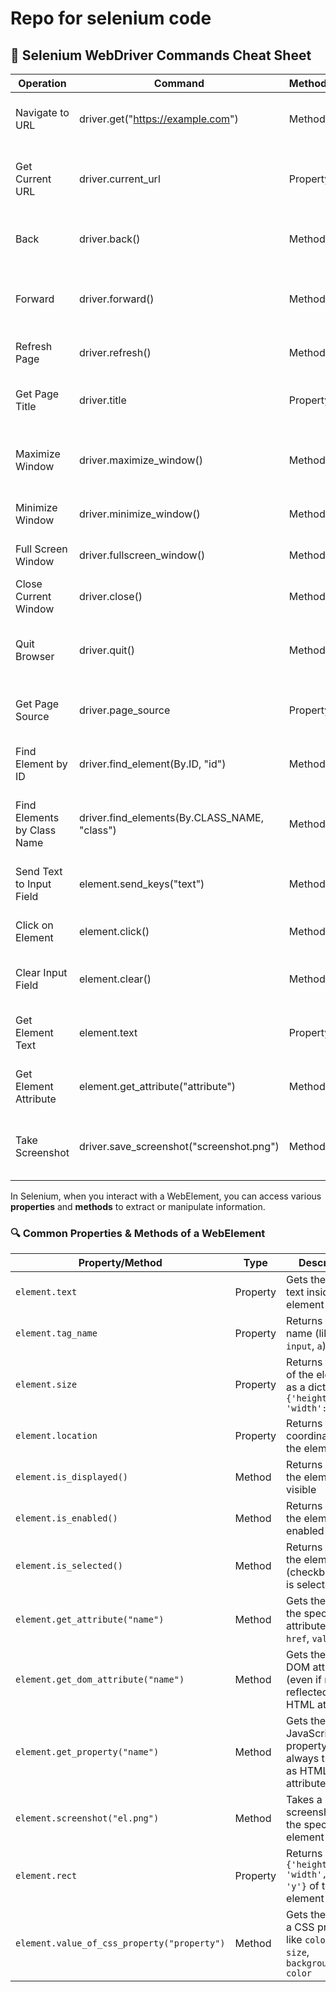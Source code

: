 # Repo for selenium code

## 📘 Selenium WebDriver Commands Cheat Sheet
| **Operation**                        | **Command**                           | **Method/Property** | **Description**                                                                 |
|-------------------------------------|----------------------------------------|----------------------|---------------------------------------------------------------------------------|
| Navigate to URL                     | driver.get("https://example.com")      | Method               | Opens the URL in the browser session                                           |
| Get Current URL                     | driver.current_url                     | Property             | Returns the current URL from the browser's address bar                         |
| Back                                | driver.back()                          | Method               | Simulates the browser's back button                                            |
| Forward                             | driver.forward()                       | Method               | Simulates the browser's forward button                                         |
| Refresh Page                        | driver.refresh()                       | Method               | Reloads the current page                                                       |
| Get Page Title                      | driver.title                           | Property             | Returns the title of the current page                                          |
| Maximize Window                     | driver.maximize_window()               | Method               | Enlarges window to fill the screen (not full screen)                           |
| Minimize Window                     | driver.minimize_window()               | Method               | Minimizes the current window                                                   |
| Full Screen Window                  | driver.fullscreen_window()             | Method               | Fills screen like F11 key                                                      |
| Close Current Window                | driver.close()                         | Method               | Closes the current tab/window                                                  |
| Quit Browser                        | driver.quit()                          | Method               | Closes all tabs and ends the WebDriver session                                 |
| Get Page Source                     | driver.page_source                     | Property             | Returns HTML source of the page                                                |
| Find Element by ID                  | driver.find_element(By.ID, "id")       | Method               | Locates a single element by ID                                                 |
| Find Elements by Class Name         | driver.find_elements(By.CLASS_NAME, "class") | Method         | Locates all matching elements by class name                                    |
| Send Text to Input Field            | element.send_keys("text")              | Method               | Sends keystrokes to input field                                                |
| Click on Element                    | element.click()                        | Method               | Clicks the specified element                                                   |
| Clear Input Field                   | element.clear()                        | Method               | Clears any existing text in the field                                          |
| Get Element Text                    | element.text                           | Property             | Gets the visible text of an element                                            |
| Get Element Attribute               | element.get_attribute("attribute")     | Method               | Returns the value of a specified attribute                                     |
| Take Screenshot                     | driver.save_screenshot("screenshot.png") | Method             | Captures screenshot of current browser window                                  |

In Selenium, when you interact with a WebElement, you can access various **properties** and **methods** to extract or manipulate information.


### 🔍 **Common Properties & Methods of a WebElement**

| **Property/Method**                  | **Type**     | **Description**                                                                 |
|-------------------------------------|--------------|---------------------------------------------------------------------------------|
| `element.text`                      | Property     | Gets the visible text inside the element                                        |
| `element.tag_name`                  | Property     | Returns the tag name (like `div`, `input`, `a`)                                |
| `element.size`                      | Property     | Returns the size of the element as a dict: `{'height':..., 'width':...}`       |
| `element.location`                  | Property     | Returns the X, Y coordinates of the element                                     |
| `element.is_displayed()`            | Method       | Returns `True` if the element is visible                                        |
| `element.is_enabled()`              | Method       | Returns `True` if the element is enabled (usable)                              |
| `element.is_selected()`             | Method       | Returns `True` if the element (checkbox/radio) is selected                      |
| `element.get_attribute("name")`     | Method       | Gets the value of the specified attribute (like `href`, `value`, etc.)         |
| `element.get_dom_attribute("name")` | Method       | Gets the raw DOM attribute (even if not reflected in HTML attribute)           |
| `element.get_property("name")`      | Method       | Gets the JavaScript DOM property (not always the same as HTML attribute)       |
| `element.screenshot("el.png")`      | Method       | Takes a screenshot of the specific element                                     |
| `element.rect`                      | Property     | Returns `{'height', 'width', 'x', 'y'}` of the element                         |
| `element.value_of_css_property("property")` | Method | Gets the value of a CSS property like `color`, `font-size`, `background-color` |
